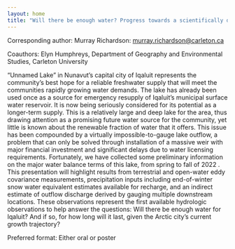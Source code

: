 ```yaml
---
layout: home
title: "Will there be enough water? Progress towards a scientifically defensible water balance for Iqaluit's secondary water supply lake"
---
```



Corresponding author: Murray Richardson: murray.richardson@carleton.ca

Coauthors: Elyn Humphreys, Department of Geography and Environmental Studies, Carleton University 

“Unnamed Lake” in Nunavut’s capital city of Iqaluit represents the community’s best hope for a reliable freshwater supply that will meet the communities rapidly growing water demands. The lake has already been used once as a source for emergency resupply of Iqaluit’s municipal surface water reservoir. It is now being seriously considered for its potential as a longer-term supply. This is a relatively large and deep lake for the area, thus drawing attention as a promising future water source for the community, yet little is known about the renewable fraction of water that it offers. This issue has been compounded by a virtually impossible-to-gauge lake outflow, a problem that can only be solved through installation of a massive weir with major financial investment and significant delays due to water licensing requirements. Fortunately, we have collected some preliminary information on the major water balance terms of this lake, from spring to fall of 2022 . This presentation will highlight results from terrestrial and open-water eddy covariance measurements, precipitation inputs including end-of-winter snow water equivalent estimates available for recharge, and an indirect estimate of outflow discharge derived by gauging multiple downstream locations. These observations represent the first available hydrologic observations to help answer the questions: Will there be enough water for Iqaluit? And if so, for how long will it last, given the Arctic city’s current growth trajectory?

Preferred format: Either oral or poster
